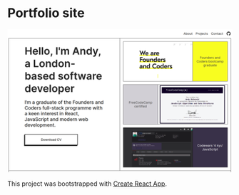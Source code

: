 # Portfolio site

![Site screenshot](portfolio-screenshot.png)


This project was bootstrapped with [Create React App](https://github.com/facebook/create-react-app).

